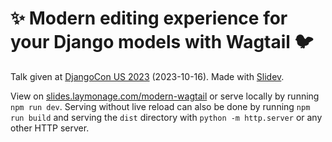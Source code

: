 # ✨ Modern editing experience for your Django models with Wagtail 🐦

Talk given at [DjangoCon US 2023][djcus2023] (2023-10-16).
Made with [Slidev][slidev].

View on [slides.laymonage.com/modern-wagtail][slides-modern-wagtail] or serve
locally by running `npm run dev`. Serving without live reload can also be done
by running `npm run build` and serving the `dist` directory with
`python -m http.server` or any other HTTP server.

[djcus2023]: https://2023.djangocon.us/talks/modern-editing-experience-for-your-django-models-with-wagtail/
[slidev]: https://sli.dev
[slides-modern-wagtail]: https://slides.laymonage.com/modern-wagtail
